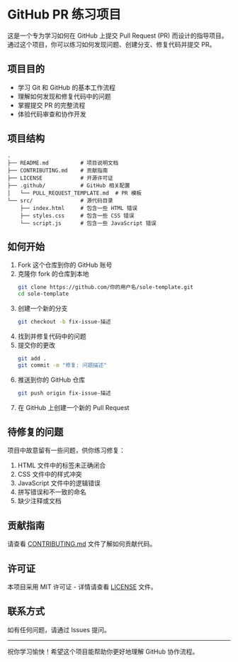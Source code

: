 # GitHub PR 练习项目

这是一个专为学习如何在 GitHub 上提交 Pull Request (PR) 而设计的指导项目。通过这个项目，你可以练习如何发现问题、创建分支、修复代码并提交 PR。

## 项目目的

- 学习 Git 和 GitHub 的基本工作流程
- 理解如何发现和修复代码中的问题
- 掌握提交 PR 的完整流程
- 体验代码审查和协作开发

## 项目结构

```
.
├── README.md          # 项目说明文档
├── CONTRIBUTING.md    # 贡献指南
├── LICENSE            # 开源许可证
├── .github/           # GitHub 相关配置
│   └── PULL_REQUEST_TEMPLATE.md  # PR 模板
└── src/               # 源代码目录
    ├── index.html     # 包含一些 HTML 错误
    ├── styles.css     # 包含一些 CSS 错误
    └── script.js      # 包含一些 JavaScript 错误
```

## 如何开始

1. Fork 这个仓库到你的 GitHub 账号
2. 克隆你 fork 的仓库到本地
   ```bash
   git clone https://github.com/你的用户名/sole-template.git
   cd sole-template
   ```
3. 创建一个新的分支
   ```bash
   git checkout -b fix-issue-描述
   ```
4. 找到并修复代码中的问题
5. 提交你的更改
   ```bash
   git add .
   git commit -m "修复: 问题描述"
   ```
6. 推送到你的 GitHub 仓库
   ```bash
   git push origin fix-issue-描述
   ```
7. 在 GitHub 上创建一个新的 Pull Request

## 待修复的问题

项目中故意留有一些问题，供你练习修复：

1. HTML 文件中的标签未正确闭合
2. CSS 文件中的样式冲突
3. JavaScript 文件中的逻辑错误
4. 拼写错误和不一致的命名
5. 缺少注释或文档

## 贡献指南

请查看 [CONTRIBUTING.md](CONTRIBUTING.md) 文件了解如何贡献代码。

## 许可证

本项目采用 MIT 许可证 - 详情请查看 [LICENSE](LICENSE) 文件。

## 联系方式

如有任何问题，请通过 Issues 提问。

---

祝你学习愉快！希望这个项目能帮助你更好地理解 GitHub 协作流程。